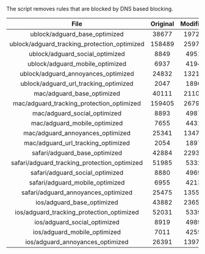 The script removes rules that are blocked by DNS based blocking.


| File | Original | Modified |
|:----:|:-----:|:-----:|
| ublock/adguard_base_optimized | 38677 | 19724 |
| ublock/adguard_tracking_protection_optimized | 158489 | 25971 |
| ublock/adguard_social_optimized | 8849 | 4951 |
| ublock/adguard_mobile_optimized | 6937 | 4194 |
| ublock/adguard_annoyances_optimized | 24832 | 13211 |
| ublock/adguard_url_tracking_optimized | 2047 | 1890 |
| mac/adguard_base_optimized | 40111 | 21105 |
| mac/adguard_tracking_protection_optimized | 159405 | 26796 |
| mac/adguard_social_optimized | 8893 | 4987 |
| mac/adguard_mobile_optimized | 7655 | 4431 |
| mac/adguard_annoyances_optimized | 25341 | 13475 |
| mac/adguard_url_tracking_optimized | 2054 | 1897 |
| safari/adguard_base_optimized | 42884 | 22936 |
| safari/adguard_tracking_protection_optimized | 51985 | 5332 |
| safari/adguard_social_optimized | 8880 | 4969 |
| safari/adguard_mobile_optimized | 6955 | 4213 |
| safari/adguard_annoyances_optimized | 25475 | 13551 |
| ios/adguard_base_optimized | 43882 | 23657 |
| ios/adguard_tracking_protection_optimized | 52031 | 5339 |
| ios/adguard_social_optimized | 8919 | 4989 |
| ios/adguard_mobile_optimized | 7011 | 4255 |
| ios/adguard_annoyances_optimized | 26391 | 13971 |